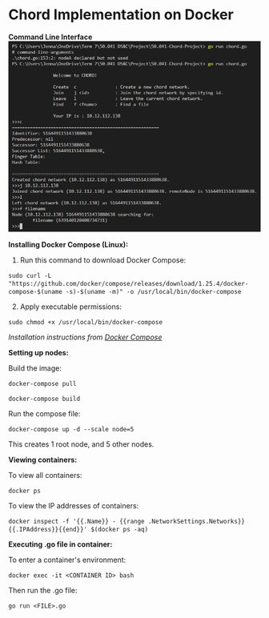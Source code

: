 # Chord Implementation on Docker

**Command Line Interface**
![](./CLI.PNG)

**Installing Docker Compose (Linux):**
1. Run this command to download Docker Compose:
```
sudo curl -L "https://github.com/docker/compose/releases/download/1.25.4/docker-compose-$(uname -s)-$(uname -m)" -o /usr/local/bin/docker-compose
```
2. Apply executable permissions:
```
sudo chmod +x /usr/local/bin/docker-compose
```
*Installation instructions from [Docker Compose](https://docs.docker.com/compose/install/)*

**Setting up nodes:**

Build the image:
```
docker-compose pull
```
```
docker-compose build
```

Run the compose file:
```
docker-compose up -d --scale node=5
```
This creates 1 root node, and 5 other nodes.

**Viewing containers:**

To view all containers:
```
docker ps
```

To view the IP addresses of containers:
```
docker inspect -f '{{.Name}} - {{range .NetworkSettings.Networks}}{{.IPAddress}}{{end}}' $(docker ps -aq)
```

**Executing .go file in container:**

To enter a container's environment:
```
docker exec -it <CONTAINER ID> bash
```
Then run the .go file:
```
go run <FILE>.go
```
